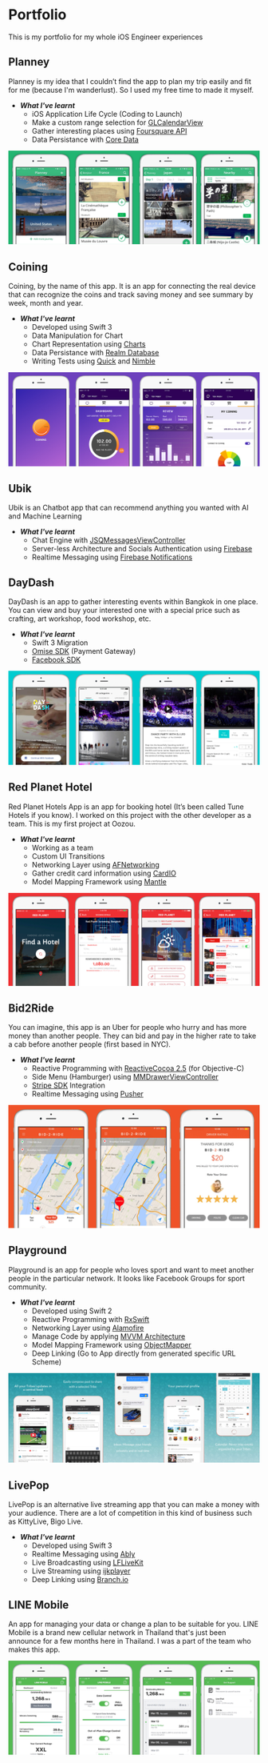 # Portfolio
This is my portfolio for my whole iOS Engineer experiences

## Planney
Planney is my idea that I couldn’t find the app to plan my trip easily and fit for me (because I'm wanderlust).
So I used my free time to made it myself.
* _**What I've learnt**_
  * iOS Application Life Cycle (Coding to Launch)
  * Make a custom range selection for [GLCalendarView](https://github.com/macbaszii/GLCalendarView)
  * Gather interesting places using [Foursquare API](https://developer.foursquare.com/)
  * Data Persistance with [Core Data](https://developer.apple.com/library/ios///documentation/Cocoa/Conceptual/CoreData/index.html)

![Planney](/Planney/Planney.png)

## Coining
Coining, by the name of this app. It is an app for connecting the real device that can recognize the coins and track saving money and see summary by week, month and year.
* _**What I've learnt**_
  * Developed using Swift 3
  * Data Manipulation for Chart
  * Chart Representation using [Charts](https://github.com/danielgindi/Charts)
  * Data Persistance with [Realm Database](https://github.com/realm/realm-cocoa)
  * Writing Tests using [Quick](https://github.com/Quick/Quick) and [Nimble](https://github.com/Quick/Nimble)

![Coining](/Coining/coining-preview.jpg)

## Ubik
Ubik is an Chatbot app that can recommend anything you wanted with AI and Machine Learning
* _**What I've learnt**_
  * Chat Engine with [JSQMessagesViewController](https://github.com/jessesquires/JSQMessagesViewController)
  * Server-less Architecture and Socials Authentication using [Firebase](https://firebase.google.com)
  * Realtime Messaging using [Firebase Notifications](https://firebase.google.com/docs/notifications/)

## DayDash
DayDash is an app to gather interesting events within Bangkok in one place. You can view and buy your interested one with a special price such as crafting, art workshop, food workshop, etc.
* _**What I've learnt**_
  * Swift 3 Migration
  * [Omise SDK](https://github.com/omise/omise-ios) (Payment Gateway)
  * [Facebook SDK](https://developers.facebook.com/docs/ios/)

![DayDash](/DayDash/DayDash.png)


## Red Planet Hotel
Red Planet Hotels App is an app for booking hotel (It’s been called Tune Hotels if you know).
I worked on this project with the other developer as a team. This is my first project at Oozou.
* _**What I've learnt**_  
  * Working as a team
  * Custom UI Transitions
  * Networking Layer using [AFNetworking](https://github.com/AFNetworking/AFNetworking)
  * Gather credit card information using [CardIO](https://github.com/card-io/card.io-iOS-SDK)
  * Model Mapping Framework using [Mantle](https://github.com/Mantle/Mantle)

![RedPlanet](/RedPlanet/RedPlanet.png)

## Bid2Ride
You can imagine, this app is an Uber for people who hurry and has more money than another people.
They can bid and pay in the higher rate to take a cab before another people (first based in NYC).
* _**What I've learnt**_
  * Reactive Programming with [ReactiveCocoa 2.5](https://github.com/ReactiveCocoa/ReactiveCocoa) (for Objective-C)
  * Side Menu (Hamburger) using [MMDrawerViewController](https://github.com/mutualmobile/MMDrawerController)
  * [Stripe SDK](https://github.com/stripe/stripe-ios) Integration
  * Realtime Messaging using [Pusher](https://pusher.com)

![Bid2Ride](/Bid2Ride/Bid2Ride.png)

## Playground
Playground is an app for people who loves sport and want to meet another people in the particular network. It looks like Facebook Groups for sport community.
* _**What I've learnt**_
  * Developed using Swift 2
  * Reactive Programming with [RxSwift](https://github.com/ReactiveX/RxSwift)
  * Networking Layer using [Alamofire](https://github.com/Alamofire/Alamofire)
  * Manage Code by applying [MVVM Architecture](https://www.objc.io/issues/13-architecture/mvvm/)
  * Model Mapping Framework using [ObjectMapper](https://github.com/Hearst-DD/ObjectMapper)
  * Deep Linking (Go to App directly from generated specific URL Scheme)

![Playground](/Playground/Playground.png)

## LivePop
LivePop is an alternative live streaming app that you can make a money with your audience. There are a lot of competition in this kind of business such as KittyLive, Bigo Live.
* _**What I've learnt**_
  * Developed using Swift 3
  * Realtime Messaging using [Ably](https://www.ably.io)
  * Live Broadcasting using [LFLiveKit](https://github.com/LaiFengiOS/LFLiveKit)
  * Live Streaming using [ijkplayer](https://github.com/Bilibili/ijkplayer)
  * Deep Linking using [Branch.io](https://branch.io)

## LINE Mobile
An app for managing your data or change a plan to be suitable for you. LINE Mobile is a brand new cellular network in Thailand that's just been announce for a few months here in Thailand. I was a part of the team who makes this app.

![Line Mobile](/LineMobile/line-mobile.png)
